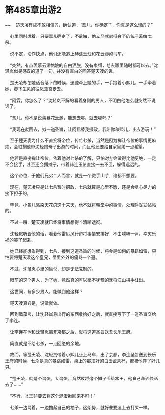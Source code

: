 # 第485章出游2
~~&nbsp;&nbsp;&nbsp;&nbsp;楚天凌有些不敢相信的，确认道，“鸾儿，你确定了，你真是这么想的？”<br><br>&nbsp;&nbsp;&nbsp;&nbsp;心里同时想着，只要鸾儿确定了，不后悔，他立马就能将身下的位子丢给七杀。<br><br>&nbsp;&nbsp;&nbsp;&nbsp;说不定，动作快点，他们还能追上赫连玉珏和花云渺的马车。<br><br>&nbsp;&nbsp;&nbsp;&nbsp;“突然，有点羡慕云渺姑娘的自由洒脱，没有束缚，想去哪里随时都可以去。”沈轻岚似是感叹的道了一句，并没有直白的回答楚天凌的话。<br><br>&nbsp;&nbsp;&nbsp;&nbsp;楚天凌却在她话音落下的时候，迅速牵上她的手，一手抱着小熙儿，一手牵着她，脚下生风的往凤藻宫走去。<br><br>&nbsp;&nbsp;&nbsp;&nbsp;“阿霖，你怎么了？”沈轻岚不解的看着身侧的男人，不明白他怎么就突然不说话了。<br><br>&nbsp;&nbsp;&nbsp;&nbsp;“鸾儿，你不是说羡慕花云渺，能想去哪，就去哪吗？”<br><br>&nbsp;&nbsp;&nbsp;&nbsp;“我现在就回去，拟一道圣旨，让阿启替我摄政，我带你和熙儿，出去游玩！”<br><br>&nbsp;&nbsp;&nbsp;&nbsp;至于楚天凌为什么不直接将帝位，传给七杀，当然是因为禅让帝位的事情更麻烦，会耽搁他带沈轻岚母子出游的时间，而且他还要给自家皇弟一点希望。<br><br>&nbsp;&nbsp;&nbsp;&nbsp;他若是直接禅让帝位，依着他对七杀的了解，只怕对方会做得比他更绝，一定不会接手，甚至还会撂摊子，带着赫连玉芷直接一去不回，躲得远远的。<br><br>&nbsp;&nbsp;&nbsp;&nbsp;这个帝位，于他们兄弟二人而言，就是一个烫手山芋，谁都不想要。<br><br>&nbsp;&nbsp;&nbsp;&nbsp;现在，楚天凌只是让七杀暂时摄政，七杀就算是心里不愿，还是会尽心尽力的接下担子的。<br><br>&nbsp;&nbsp;&nbsp;&nbsp;毕竟，小熙儿感染天花的这十来天，他不就将朝堂中的事情，处理得妥妥帖帖的。<br><br>&nbsp;&nbsp;&nbsp;&nbsp;不过一瞬，楚天凌就已经将事情想得个清晰透彻。<br><br>&nbsp;&nbsp;&nbsp;&nbsp;沈轻岚听着他的话，看着他雷厉风行的将事情安排好，不由噗哧一声，幸灾乐祸的笑了起来。<br><br>&nbsp;&nbsp;&nbsp;&nbsp;她已经能想象得到，七杀，接到这道圣旨的时候，将会是如何的暴跳如雷，只怕要将楚天凌这个皇兄，里里外外的痛骂一个遍。<br><br>&nbsp;&nbsp;&nbsp;&nbsp;不过，沈轻岚心里的愉悦，却是无法克制的。<br><br>&nbsp;&nbsp;&nbsp;&nbsp;眼前的这个男人，为了她，竟然真的可以毫不犹豫的就将江山拱手让出。<br><br>&nbsp;&nbsp;&nbsp;&nbsp;这世间，有多少男人，能做到他这样？<br><br>&nbsp;&nbsp;&nbsp;&nbsp;楚天凌真的是，说做就做。<br><br>&nbsp;&nbsp;&nbsp;&nbsp;回到凤藻宫，让沈轻岚将出行的东西收拾好之后，就直接写下了一道圣旨交给了李连。<br><br>&nbsp;&nbsp;&nbsp;&nbsp;让李连在他和沈轻岚离开京都之后，就将这道圣旨送去长乐王府。<br><br>&nbsp;&nbsp;&nbsp;&nbsp;简直就是不给七杀，一点回绝的余地。<br><br>&nbsp;&nbsp;&nbsp;&nbsp;故而，等楚天凌、沈轻岚带着小熙儿坐上马车，出了京都，李连圣旨送到长乐王府的时候，七杀是真的暴跳如雷，桌上的那顶好的白玉瓷茶杯，都被他摔了好几只。<br><br>&nbsp;&nbsp;&nbsp;&nbsp;“楚天凌，就是个混蛋，大混蛋，竟然敢将这个摊子丢给本王，他自己潇洒快活去了……”<br><br>&nbsp;&nbsp;&nbsp;&nbsp;“不行，本王非要去将这个混蛋揪回来不可！”<br><br>&nbsp;&nbsp;&nbsp;&nbsp;七杀一边骂着，一边撸起自己的袖子，这架势，就好像要追上去打架一样。<br><br>
                    

<script>_fwqdsqadxfw()</script>
<div><script>_dfwf1dw();</script></div>
<div><script>_dfwf1agdw();</script></div>
                